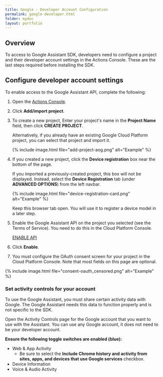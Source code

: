 ```yaml
---
title: Google - Developer Account Configuration
permalink: google-developer.html
folder: mydoc
layout: portfolio
---
```


## Overview

To access to Google Assistant SDK, developers need to configure a project
and their developer account settings in the Actions Console. These are the last
steps required before installing the SDK.

## Configure developer account settings

To enable access to the Google Assistant API, complete the following:

1.  Open the [Actions Console](https://console.actions.google.com/).<br>

2.  Click <b>Add/import project</b>.

3.  To create a new project, Enter your project's name in the **Project Name** field, then click **CREATE PROJECT**.

    Alternatively, if you already have an existing Google Cloud Platform project,
    you can select that project and import it.

    {% include image.html file="add-project-aog.png" alt="Example" %}

4.  If you created a new project, click the <b>Device registration</b> box near the bottom of the page.

    If you imported a previously-created project, this box will not be displayed. Instead, select the **Device Registration** tab (under **ADVANCED OPTIONS**) from the left navbar.

    {% include image.html file="device-registration-card.png" alt="Example" %}

    Keep this browser tab open. You will use it to register a device model in a later step.

5.  Enable the Google Assistant API on the project you selected (see the Terms of Service). You need to do this in the Cloud Platform Console.

    <a href="https://console.developers.google.com/apis/api/embeddedassistant.googleapis.com/overview" class="btn btn-grad">ENABLE API</a><br>

6.  Click **Enable**.

7.  You must configure the OAuth consent screen for your project in the Cloud Platform Console. Note that most fields on this page are optional.

{% include image.html file="consent-oauth_censored.png" alt="Example" %}

### Set activity controls for your account

To use the Google Assistant, you must share certain activity data with Google. The Google Assistant needs this data to function properly and is not specific to the SDK.

Open the Activity Controls page for the Google account that you want to use with the Assistant. You can use any Google account, it does not need to be your developer account.

**Ensure the following toggle switches are enabled (blue):**

* Web & App Activity
  * Be sure to select the **Include Chrome history and activity from sites, apps, and devices that use Google services** checkbox.
* Device Information
* Voice & Audio Activity

